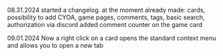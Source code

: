 08.31.2024
started a changelog.
at the moment already made: cards, possibility to add CYOA, game pages, comments, tags, basic search, authorization via discord
added comment counter on the game card

09.01.2024
Now a right click on a card opens the standard context menu and allows you to open a new tab